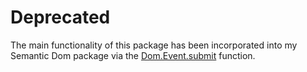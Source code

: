 # Deprecated

The main functionality of this package has been incorporated into my
Semantic Dom package via the
[Dom.Event.submit](http://package.elm-lang.org/packages/danielnarey/elm-semantic-dom/latest/Dom-Event#submit)
function.

